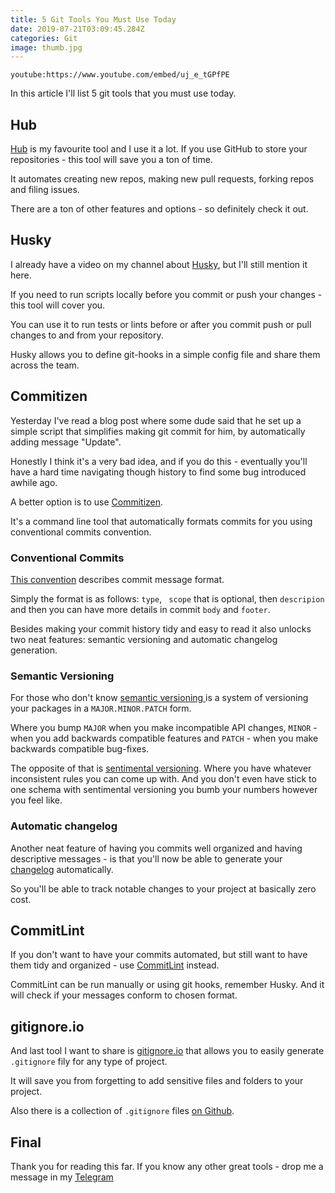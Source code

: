 ```yaml
---
title: 5 Git Tools You Must Use Today
date: 2019-07-21T03:09:45.284Z
categories: Git 
image: thumb.jpg
---
```


`youtube:https://www.youtube.com/embed/uj_e_tGPfPE`

In this article I'll list 5 git tools that you must use today.

## Hub

[Hub](https://hub.github.com/) is my favourite tool and I use it a lot. If you use GitHub to store your repositories - this tool will save you a ton of time.

It automates creating new repos, making new pull requests, forking repos and filing issues. 

There are a ton of other features and options - so definitely check it out.

## Husky

I already have a video on my channel about [Husky](https://github.com/typicode/husky), but I'll still mention it here.

If you need to run scripts locally before you commit or push your changes - this tool will cover you.

You can use it to run tests or lints before or after you commit push or pull changes to and from your repository.

Husky allows you to define git-hooks in a simple config file and share them across the team.

## Commitizen

Yesterday I've read a blog post where some dude said that he set up a simple script that simplifies making git commit for him, by automatically adding message "Update".

Honestly I think it's a very bad idea, and if you do this - eventually you'll have a hard time navigating though history to find some bug introduced awhile ago.

A better option is to use [Commitizen](http://commitizen.github.io/cz-cli/).

It's a command line tool that automatically formats commits for you using conventional commits convention.

### Conventional Commits

[This convention](https://www.conventionalcommits.org) describes commit message format. 

Simply the format is as follows: `type`, ` scope` that is optional, then `descripion` and then you can have more details in commit `body` and `footer`.

Besides making your commit history tidy and easy to read it also unlocks two neat features: semantic versioning and automatic changelog generation.

### Semantic Versioning

For those who don't know [semantic versioning ](https://semver.org) is a system of versioning your packages in a `MAJOR.MINOR.PATCH` form.

Where you bump `MAJOR` when you make incompatible API changes, `MINOR` - when you add backwards compatible features and `PATCH` - when you make backwards compatible bug-fixes.

The opposite of that is [sentimental versioning](http://sentimentalversioning.org/). Where you have whatever inconsistent rules you can come up with. And you don't even have stick to one schema with sentimental versioning you bumb your numbers however you feel like.

### Automatic changelog

Another neat feature of having you commits well organized and having descriptive messages - is that you'll now be able to generate your [changelog](https://keepachangelog.com/en/1.0.0/) automatically.

So you'll be able to track notable changes to your project at basically zero cost.

## CommitLint

If you don't want to have your commits automated, but still want to have them tidy and organized - use [CommitLint](https://commitlint.js.org/#/) instead.

CommitLint can be run manually or using git hooks, remember Husky. And it will check if your messages conform to chosen format.

## gitignore.io

And last tool I want to share is [gitignore.io](https://gitignore.io) that allows you to easily generate `.gitignore` fily for any type of project.

It will save you from forgetting to add sensitive files and folders to your project.

Also there is a collection of `.gitignore` files [on Github](https://github.com/github/gitignore). 

## Final

Thank you for reading this far. If you know any other great tools - drop me a message in my [Telegram](https://t.me/satansdeer)
